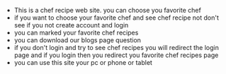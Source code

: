 * This is a chef recipe web site. you can choose you favorite chef
* if you want to choose your favorite chef and see chef recipe not don't see if you not create account and login 
* you can marked your favorite chef recipes
* you can download our blogs page question
* if you don't login and try to see chef recipes you will redirect the login page and if you login then you redirect you favorite chef recipes page
* you can use this site your pc or phone or tablet